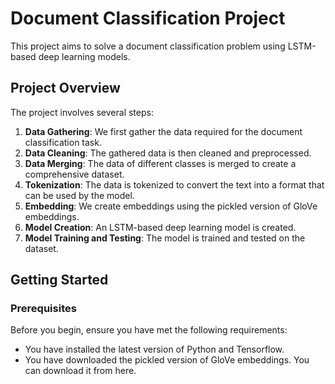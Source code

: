 # Document Classification Project

This project aims to solve a document classification problem using LSTM-based deep learning models.

## Project Overview

The project involves several steps:

1. **Data Gathering**: We first gather the data required for the document classification task.
2. **Data Cleaning**: The gathered data is then cleaned and preprocessed.
3. **Data Merging**: The data of different classes is merged to create a comprehensive dataset.
4. **Tokenization**: The data is tokenized to convert the text into a format that can be used by the model.
5. **Embedding**: We create embeddings using the pickled version of GloVe embeddings.
6. **Model Creation**: An LSTM-based deep learning model is created.
7. **Model Training and Testing**: The model is trained and tested on the dataset.

## Getting Started

### Prerequisites

Before you begin, ensure you have met the following requirements:

- You have installed the latest version of Python and Tensorflow.
- You have downloaded the pickled version of GloVe embeddings. You can download it from here.



